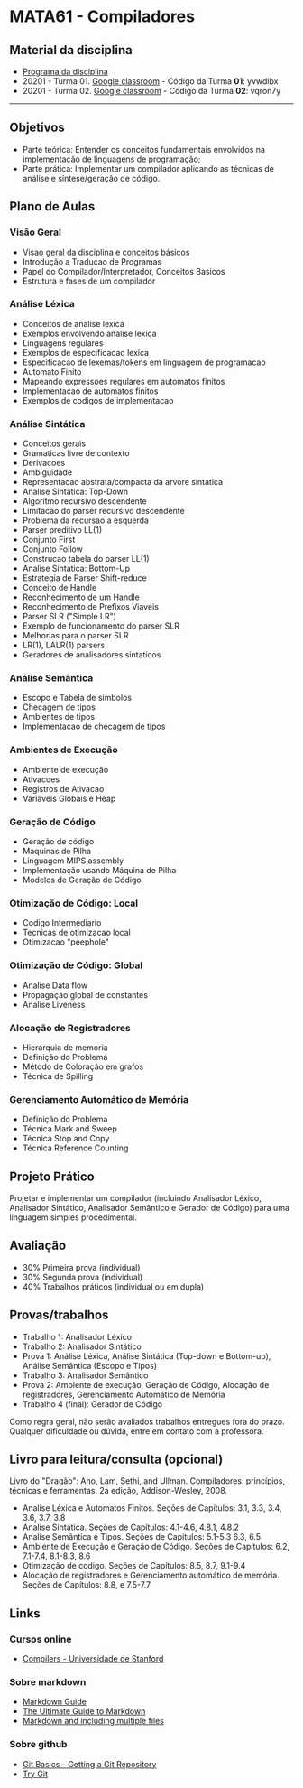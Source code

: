 # MATA61 - Compiladores
## Material da disciplina

+ [Programa da disciplina](../master/MATA61-Compiladores-20122.pdf)
+ 20201 - Turma 01. [Google classroom](https://classroom.google.com/c/Mzk4MjUwNTM3MDZa) - Código da Turma **01**: yvwdlbx
+ 20201 - Turma 02. [Google classroom](https://classroom.google.com/c/Mzk4MjUwNTM3MjJa) - Código da Turma **02**: vqron7y

---
## Objetivos

- Parte teórica: Entender os conceitos fundamentais envolvidos na implementação de linguagens de programação;
- Parte prática: Implementar um compilador aplicando as técnicas de análise e síntese/geração de código.

## Plano de Aulas

### Visão Geral

- Visao geral da disciplina e conceitos básicos
- Introdução a Traducao de Programas
- Papel do Compilador/Interpretador, Conceitos Basicos
- Estrutura e fases de um compilador

### Análise Léxica

- Conceitos de analise lexica
- Exemplos envolvendo analise lexica
- Linguagens regulares
- Exemplos de especificacao lexica
- Especificacao de lexemas/tokens em linguagem de programacao
- Automato Finito
- Mapeando expressoes regulares em automatos finitos
- Implementacao de automatos finitos
- Exemplos de codigos de implementacao

### Análise Sintática

- Conceitos gerais
- Gramaticas livre de contexto
- Derivacoes
- Ambiguidade
- Representacao abstrata/compacta da arvore sintatica
- Analise Sintatica: Top-Down
- Algoritmo recursivo descendente
- Limitacao do parser recursivo descendente
- Problema da recursao a esquerda
- Parser preditivo LL(1)
- Conjunto First
- Conjunto Follow
- Construcao tabela do parser LL(1)
- Analise Sintatica: Bottom-Up
- Estrategia de Parser Shift-reduce
- Conceito de Handle
- Reconhecimento de um Handle
- Reconhecimento de Prefixos Viaveis
- Parser SLR ("Simple LR")
- Exemplo de funcionamento do parser SLR
- Melhorias para o parser SLR
- LR(1), LALR(1) parsers
- Geradores de analisadores sintaticos

### Análise Semântica

- Escopo e Tabela de simbolos
- Checagem de tipos
- Ambientes de tipos
- Implementacao de checagem de tipos


### Ambientes de Execução

- Ambiente de execução
- Ativacoes
- Registros de Ativacao
- Variaveis Globais e Heap

### Geração de Código

- Geração de código
- Maquinas de Pilha
- Linguagem MIPS assembly
- Implementação usando Máquina de Pilha
- Modelos de Geração de Código

### Otimização de Código: Local
- Codigo Intermediario
- Tecnicas de otimizacao local
- Otimizacao "peephole"

### Otimização de Código: Global 
- Analise Data flow
- Propagação global de constantes
- Analise Liveness

### Alocação de Registradores
 - Hierarquia de memoria
 - Definição do Problema
 - Método de Coloração em grafos
 - Técnica de Spilling

### Gerenciamento Automático de Memória
- Definição do Problema
- Técnica Mark and Sweep
- Técnica Stop and Copy
- Técnica Reference Counting

## Projeto Prático
Projetar e implementar um compilador (incluindo Analisador Léxico, Analisador Sintático,  Analisador Semântico e Gerador de Código) para uma linguagem simples procedimental. 

## Avaliação
- 30% Primeira prova (individual)
- 30% Segunda prova (individual)
- 40% Trabalhos práticos (individual ou em dupla)

## Provas/trabalhos

- Trabalho 1: Analisador Léxico
- Trabalho 2: Analisador Sintático
- Prova 1: Análise Léxica, Análise Sintática (Top-down e Bottom-up), Análise Semântica (Escopo e Tipos)
- Trabalho 3: Analisador Semântico
- Prova 2: Ambiente de execução, Geração de Código, Alocação de registradores, Gerenciamento Automático de Memória
- Trabalho 4 (final): Gerador de Código

Como regra geral, não serão avaliados trabalhos entregues fora do prazo. Qualquer dificuldade ou dúvida, entre em contato com a professora.

## Livro para leitura/consulta (opcional)

Livro do "Dragão": Aho, Lam, Sethi, and Ullman. Compiladores: princípios, técnicas e ferramentas. 2a edição, Addison-Wesley, 2008.

- Analise Léxica e Automatos Finitos.
Seções de Capítulos: 3.1, 3.3, 3.4, 3.6, 3.7, 3.8
- Analise Sintática.
Seções de Capítulos: 4.1-4.6, 4.8.1, 4.8.2
- Analise Semântica e Tipos.
Seções de Capítulos: 5.1-5.3 6.3, 6.5
- Ambiente de Execução e Geração de Código.
Seções de Capítulos: 6.2, 7.1-7.4, 8.1-8.3, 8.6
- Otimização de codigo.
Seções de Capítulos: 8.5, 8.7, 9.1-9.4
- Alocação de registradores e Gerenciamento automático de memória.
Seções de Capítulos: 8.8, e 7.5-7.7

## Links
### Cursos online 

+ [Compilers - Universidade de Stanford](http://openclassroom.stanford.edu/MainFolder/CoursePage.php?course=Compilers) 

### Sobre markdown

+ [Markdown Guide](https://www.markdownguide.org/basic-syntax/)
+ [The Ultimate Guide to Markdown](https://blog.ghost.org/markdown/)
+ [Markdown and including multiple files](https://stackoverflow.com/questions/4779582/markdown-and-including-multiple-files)

### Sobre github 

+ [Git Basics - Getting a Git Repository](https://git-scm.com/book/en/v2/Git-Basics-Getting-a-Git-Repository)
+ [Try Git](https://try.github.io/levels/1/challenges/1)
